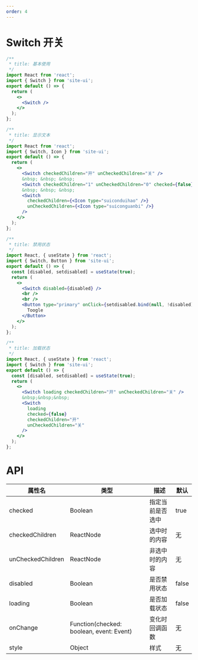 ```yaml
---
order: 4
---
```


# Switch 开关

```jsx
/**
 * title: 基本使用
 */
import React from 'react';
import { Switch } from 'site-ui';
export default () => {
  return (
    <>
      <Switch />
    </>
  );
};
```

```jsx
/**
 * title: 显示文本
 */
import React from 'react';
import { Switch, Icon } from 'site-ui';
export default () => {
  return (
    <>
      <Switch checkedChildren="开" unCheckedChildren="关" />
      &nbsp; &nbsp; &nbsp;
      <Switch checkedChildren="1" unCheckedChildren="0" checked={false} />
      &nbsp; &nbsp; &nbsp;
      <Switch
        checkedChildren={<Icon type="suiconduihao" />}
        unCheckedChildren={<Icon type="suiconguanbi" />}
      />
    </>
  );
};
```

```jsx
/**
 * title: 禁用状态
 */
import React, { useState } from 'react';
import { Switch, Button } from 'site-ui';
export default () => {
  const [disabled, setdisabled] = useState(true);
  return (
    <>
      <Switch disabled={disabled} />
      <br />
      <br />
      <Button type="primary" onClick={setdisabled.bind(null, !disabled)}>
        Toogle
      </Button>
    </>
  );
};
```

```jsx
/**
 * title: 加载状态
 */
import React, { useState } from 'react';
import { Switch } from 'site-ui';
export default () => {
  const [disabled, setdisabled] = useState(true);
  return (
    <>
      <Switch loading checkedChildren="开" unCheckedChildren="关" />
      &nbsp;&nbsp;&nbsp;
      <Switch
        loading
        checked={false}
        checkedChildren="开"
        unCheckedChildren="关"
      />
    </>
  );
};
```

# API

| **属性名**        | **类型**                                 | **描述**         | **默认** |
| ----------------- | ---------------------------------------- | ---------------- | -------- |
| checked           | Boolean                                  | 指定当前是否选中 | true     |
| checkedChildren   | ReactNode                                | 选中时的内容     | 无       |
| unCheckedChildren | ReactNode                                | 非选中时的内容   | 无       |
| disabled          | Boolean                                  | 是否禁用状态     | false    |
| loading           | Boolean                                  | 是否加载状态     | false    |
| onChange          | Function(checked: boolean, event: Event) | 变化时回调函数   | 无       |
| style             | Object                                   | 样式             | 无       |
